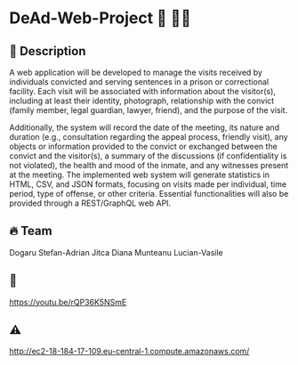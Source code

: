 # DeAd-Web-Project :police_officer: :policewoman:

## :memo: Description
A web application will be developed to manage the visits received by individuals convicted and serving sentences in a prison or correctional facility. Each visit will be associated with information about the visitor(s), including at least their identity, photograph, relationship with the convict (family member, legal guardian, lawyer, friend), and the purpose of the visit.

Additionally, the system will record the date of the meeting, its nature and duration (e.g., consultation regarding the appeal process, friendly visit), any objects or information provided to the convict or exchanged between the convict and the visitor(s), a summary of the discussions (if confidentiality is not violated), the health and mood of the inmate, and any witnesses present at the meeting. The implemented web system will generate statistics in HTML, CSV, and JSON formats, focusing on visits made per individual, time period, type of offense, or other criteria. Essential functionalities will also be provided through a REST/GraphQL web API.


## :fire: Team
Dogaru Stefan-Adrian 
Jitca Diana
Munteanu Lucian-Vasile

## :movie_camera:
https://youtu.be/rQP36K5NSmE

## :warning: 
http://ec2-18-184-17-109.eu-central-1.compute.amazonaws.com/
